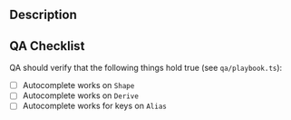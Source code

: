 ## Description

<!-- Please add a description of the changes this PR introduces -->

## QA Checklist

QA should verify that the following things hold true (see `qa/playbook.ts`):

- [ ] Autocomplete works on `Shape`
- [ ] Autocomplete works on `Derive`
- [ ] Autocomplete works for keys on `Alias`
